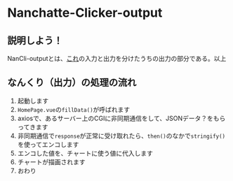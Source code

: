 # Nanchatte-Clicker-output

## 説明しよう！
NanCli-outputとは、[これ](https://github.com/S-YamaguchiC/NanchatteClicker)の入力と出力を分けたうちの出力の部分である。以上  

## なんくり（出力）の処理の流れ
1. 起動します
2. ``HomePage.vue``の``fillData()``が呼ばれます
3. axiosで、あるサーバー上のCGIに非同期通信をして、JSONデータ？をもらってきます
4. 非同期通信で``response``が正常に受け取れたら、``then()``のなかで``stringify()``を使ってエンコします
5. エンコした値を、チャートに使う値に代入します
6. チャートが描画されます
7. おわり
